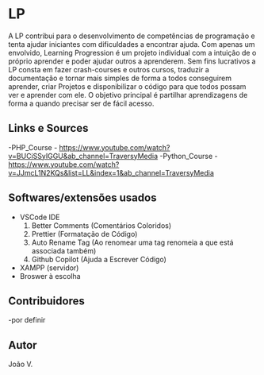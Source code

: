 # LP
 A LP contribui para o desenvolvimento de competências de programação e tenta ajudar iniciantes com dificuldades a encontrar ajuda. Com apenas um envolvido, Learning Progression é um projeto individual com a intuição de o próprio aprender e poder ajudar outros a aprenderem. Sem fins lucrativos a LP consta em fazer crash-courses e outros cursos, traduzir a documentação e tornar mais simples de forma a todos conseguirem aprender, criar Projetos e disponibilizar o código para que todos possam ver e aprender com ele. O objetivo principal é partilhar aprendizagens de forma a quando precisar ser de fácil acesso.
 
## Links e Sources
-PHP_Course - https://www.youtube.com/watch?v=BUCiSSyIGGU&ab_channel=TraversyMedia
-Python_Course - https://www.youtube.com/watch?v=JJmcL1N2KQs&list=LL&index=1&ab_channel=TraversyMedia

## Softwares/extensões usados
- VSCode IDE
   1. Better Comments (Comentários Coloridos)
   2. Prettier (Formatação de Código)
   3. Auto Rename Tag (Ao renomear uma tag renomeia a que está associada também)
   4. Github Copilot (Ajuda a Escrever Código)
- XAMPP (servidor)
- Broswer à escolha

## Contribuidores
 -por definir
 
## Autor
 João V.
